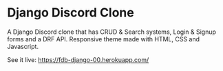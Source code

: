 # Django Discord Clone
A Django Discord clone that has CRUD & Search systems, Login & Signup forms and a DRF API. 
Responsive theme made with HTML, CSS and Javascript.

See it live:
https://fdb-django-00.herokuapp.com/
